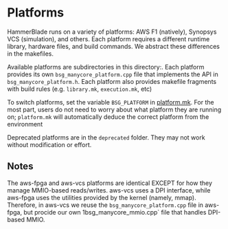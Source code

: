# Platforms

HammerBlade runs on a variety of platforms: AWS F1 (natively),
Synopsys VCS (simulation), and others. Each platform requires a
different runtime library, hardware files, and build commands.
We abstract these differences in the makefiles. 

Available platforms are subdirectories in this directory:. Each
platform provides its own `bsg_manycore_platform.cpp` file that
implements the API in `bsg_manycore_platform.h`. Each platform also
provides makefile fragments with build rules (e.g. `library.mk`,
`execution.mk`, etc)

To switch platforms, set the variable `BSG_PLATFORM` in
[platform.mk](../../platform.mk). For the most part, users
do not need to worry about what platform they are running on;
`platform.mk` will automatically deduce the correct platform from
the environment

Deprecated platforms are in the `deprecated` folder. They may not work
without modification or effort.

## Notes

The aws-fpga and aws-vcs platforms are identical EXCEPT for how they
manage MMIO-based reads/writes. aws-vcs uses a DPI interface, while
aws-fpga uses the utilities provided by the kernel (namely,
mmap). Therefore, in aws-vcs we reuse the `bsg_manycore_platform.cpp`
file in aws-fpga, but procide our own 1bsg_manycore_mmio.cpp` file that
handles DPI-based MMIO.
